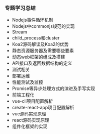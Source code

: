 ### 专题学习总结

- Nodejs事件循环机制
- Nodejs中commonjs规范的实现
- Stream
- child_process和cluster
- Koa2源码解读及Koa2的优势
- 静态资源服务器及需要哪些要素
- 动态web框架的组成及搭建
- API接口及返回数据结构的定义
- 测试相关
- 部署运维
- 性能测试及监控
- Promise等异步处理方式的演进及手写实现
- 前端工程化
- vue-cli项目配置解析
- create-react-app项目配置解析
- vue源码实现原理
- react源码实现原理
- 组件化框架的实现

